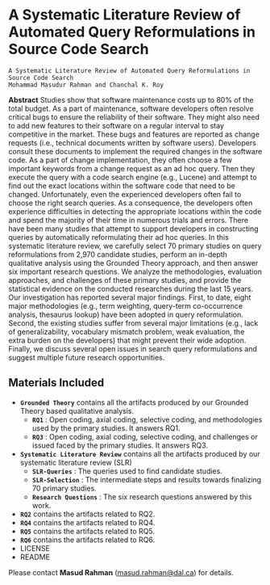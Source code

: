 # A Systematic Literature Review of Automated Query Reformulations in Source Code Search

```
A Systematic Literature Review of Automated Query Reformulations in Source Code Search
Mohammad Masudur Rahman and Chanchal K. Roy
```

**Abstract** Studies show that software maintenance costs up to 80% of the total budget. As a part of maintenance, software developers often resolve critical bugs to ensure the reliability of their software. They might also need to add new features to their software on a regular interval to stay competitive in the market. These bugs and features are reported as change requests (i.e., technical documents written by software users). Developers consult these documents to implement the required changes in the software code.
As a part of change implementation, they often choose a few important keywords from a change request as an ad hoc query. Then they execute the query with a code search engine (e.g., Lucene) and attempt to find out the exact locations within the software code that need to be changed. Unfortunately, even the experienced developers often fail to choose the right search queries. As a consequence, the developers often experience difficulties in detecting the appropriate locations within the code and spend the majority of their time in numerous trials and errors. There have been many studies that attempt to support developers in constructing queries by automatically reformulating their ad hoc queries. In this systematic literature review, we carefully select 70 primary studies on query reformulations from 2,970 candidate studies, perform an in-depth qualitative analysis using the Grounded Theory approach, and then answer six important research questions. We analyze the methodologies, evaluation approaches, and challenges of these primary studies, and provide the statistical evidence on the conducted researches during the last 15 years. Our investigation has reported several major findings. First, to date, eight major methodologies (e.g., term weighting, query-term co-occurrence analysis, thesaurus lookup) have been adopted in query reformulation. Second, the existing studies suffer from several major limitations (e.g., lack of generalizability, vocabulary mismatch problem, weak evaluation, the extra burden on the developers) that might prevent their wide adoption. Finally, we discuss several open issues in search query reformulations and suggest multiple future research opportunities.


Materials Included
----------------------------
- **``Grounded Theory``** contains all the artifacts produced by our Grounded Theory based qualitative analysis. 
  - **``RQ1``** : Open coding, axial coding, selective coding, and methodologies used by the primary studies. It answers RQ1.
  - **``RQ3``** : Open coding, axial coding, selective coding, and challenges or issued faced by the primary studies. It answers RQ3.
- **``Systematic Literature Review``** contains all the artifacts produced by our systematic literature review (SLR)
  - **``SLR-Queries``** : The queries used to find candidate studies.
  - **``SLR-Selection``** : The intermediate steps and results towards finalizing 70 primary studies.
  - **``Research Questions``** : The six research questions answered by this work.
- **``RQ2``** contains the artifacts related to RQ2.
- **``RQ4``** contains the artifacts related to RQ4.
- **``RQ5``** contains the artifacts related to RQ5.
- **``RQ6``** contains the artifacts related to RQ6. 
- LICENSE
- README




Please contact **Masud Rahman** (masud.rahman@dal.ca) for details.
